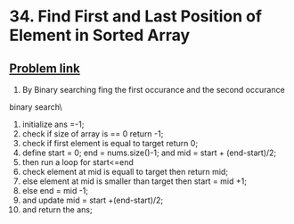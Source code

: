 <h1>34. Find First and Last Position of Element in Sorted Array</h1>
<h2><a href="https://leetcode.com/problems/find-first-and-last-position-of-element-in-sorted-array/description/" >Problem link</a></h2>

1. By Binary searching fing the first occurance and the second occurance 


binary search\
1. initialize ans =-1;
2. check if size of array is == 0 return -1;
3. check if first element is equal to target return 0;
4. define start = 0; end = nums.size()-1; and mid = start + (end-start)/2;
5. then run a loop for start<=end
6. check element at mid is equall to target then return mid;
7. else element at mid is smaller than target then start = mid +1;
8. else end = mid -1;
9. and update mid = start +(end-start)/2;
10. and return the ans;